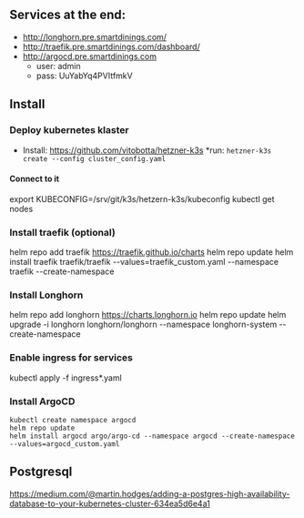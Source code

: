 ## Services at the end:
* http://longhorn.pre.smartdinings.com/
* http://traefik.pre.smartdinings.com/dashboard/
* http://argocd.pre.smartdinings.com
  * user: admin
  * pass: UuYabYq4PVItfmkV

## Install

### Deploy kubernetes klaster
* Install: https://github.com/vitobotta/hetzner-k3s
*run: `hetzner-k3s create --config cluster_config.yaml`

#### Connect to it
export KUBECONFIG=/srv/git/k3s/hetzern-k3s/kubeconfig
kubectl get nodes

### Install traefik (optional)
helm repo add traefik https://traefik.github.io/charts
helm repo update
helm install traefik traefik/traefik --values=traefik_custom.yaml --namespace traefik --create-namespace

### Install Longhorn
helm repo add longhorn https://charts.longhorn.io
helm repo update
helm upgrade -i longhorn longhorn/longhorn --namespace longhorn-system --create-namespace

### Enable ingress for services
kubectl apply -f ingress*.yaml

### Install ArgoCD
```
kubectl create namespace argocd
helm repo update
helm install argocd argo/argo-cd --namespace argocd --create-namespace --values=argocd_custom.yaml
```

## Postgresql
https://medium.com/@martin.hodges/adding-a-postgres-high-availability-database-to-your-kubernetes-cluster-634ea5d6e4a1